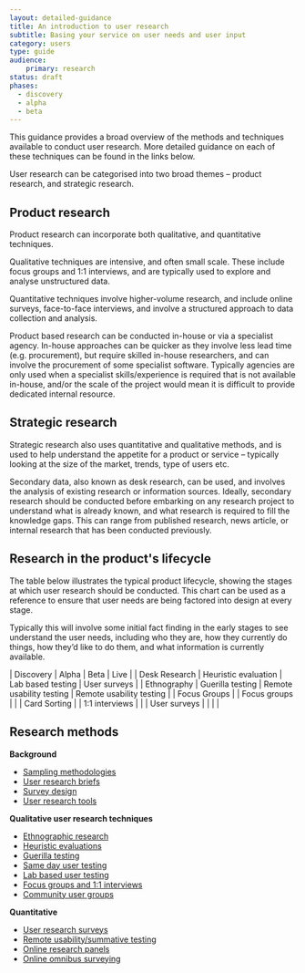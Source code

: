 ```yaml
---
layout: detailed-guidance
title: An introduction to user research
subtitle: Basing your service on user needs and user input
category: users
type: guide
audience: 
    primary: research 
status: draft
phases:
  - discovery
  - alpha
  - beta
---
```


This guidance provides a broad overview of the methods and techniques available to conduct user research. More detailed guidance on each of these techniques can be found in the links below. 

User research can be categorised into two broad themes – product research, and strategic research. 

## Product research

Product research can incorporate both qualitative, and quantitative techniques.

Qualitative techniques are intensive, and often small scale. These include focus groups and 1:1 interviews, and are typically used to explore and analyse unstructured data. 

Quantitative techniques involve higher-volume research, and include online surveys, face-to-face interviews, and involve a structured approach to data collection and analysis. 

Product based research can be conducted in-house or via a specialist agency. In-house approaches can be quicker as they involve less lead time (e.g. procurement), but require skilled in-house researchers, and can involve the procurement of some specialist software. Typically agencies are only used when a specialist skills/experience is required that is not available in-house, and/or the scale of the project would mean it is difficult to provide dedicated internal resource. 

## Strategic research

Strategic research also uses quantitative and qualitative methods, and is used to help understand the appetite for a product or service – typically looking at the size of the market, trends, type of users etc.

Secondary data, also known as desk research, can be used, and involves the analysis of existing research or information sources. Ideally, secondary research should be conducted before embarking on any research project to understand what is already known, and what research is required to fill the knowledge gaps. This can range from published research, news article, or internal research that has been conducted previously.

## Research in the product's lifecycle

The table below illustrates the typical product lifecycle, showing the stages at which user research should be conducted. This chart can be used as a reference to ensure that user needs are being factored into design at every stage. 

Typically this will involve some initial fact finding in the early stages to see understand the user needs, including who they are, how they currently do things, how they’d like to do them, and what information is currently available. 

| Discovery | Alpha | Beta | Live |
| Desk Research | Heuristic evaluation | Lab based testing | User surveys |
| Ethnography | Guerilla testing | Remote usability testing | Remote usability testing |
| Focus Groups | | Focus groups | |
| Card Sorting | | 1:1 interviews | |
| User surveys | | | |


## Research methods

**Background**

* [Sampling methodologies](/users/user-research/samplingmethodologies.html)
* [User research briefs](/users/user-research/userresearchbriefs.html)
* [Survey design](/users/user-research/surveydesign.html)
* [User research tools](/users/user-research/userresearchtools.html)
 
**Qualitative user research techniques**

* [Ethnographic research](/users/user-research/ethnographicresearch.html)
* [Heuristic evaluations](/users/user-research/heuristicevaluations.html)
* [Guerilla testing](/users/user-research/guerillatesting.html)
* [Same day user testing](/users/user-research/samedayusertesting.html)
* [Lab based user testing](/users/user-research/labbasedusertesting.html)
* [Focus groups and 1:1 interviews](/users/user-research/focusgroupsminigroupsandinterviews.html)
* [Community user groups](/users/user-research/communityusergroups.html)

**Quantitative**

* [User research surveys](/users/user-research/userresearchsurveys.html)
* [Remote usability/summative testing](/users/user-research/remoteusability.html)
* [Online research panels](/users/user-research/onlineresearchpanels.html)
* [Online omnibus surveying](/users/user-research/onlineomnibussurvey.html)